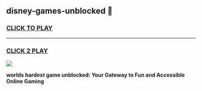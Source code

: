 
## disney-games-unblocked 👋
<h3>
<a href="https://premium.freeplayer.one?title=disney-games-unblocked&ref=14F">CLICK TO PLAY</a></h3>
<hr>

<h3>
<a href="https://premium.freeplayer.one?title=disney-games-unblocked&ref=14F">CLICK 2 PLAY</a>
  
</h3>

<a href="https://premium.freeplayer.one?title=disney-games-unblocked&ref=12F/"><img src="https://clearcache.store/games.png"></a>


**worlds hardest game unblocked: Your Gateway to Fun and Accessible Online Gaming**
